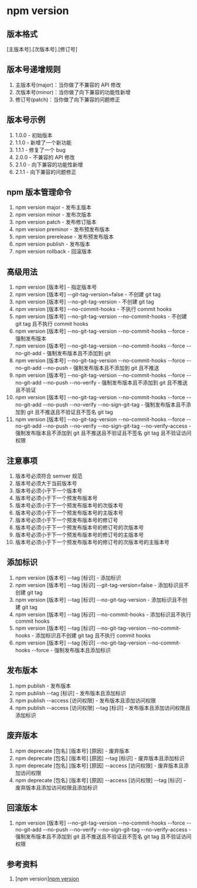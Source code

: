 # npm version

## 版本格式

[主版本号].[次版本号].[修订号]

## 版本号递增规则

1. 主版本号(major)：当你做了不兼容的 API 修改
2. 次版本号(minor)：当你做了向下兼容的功能性新增
3. 修订号(patch)：当你做了向下兼容的问题修正

## 版本号示例

1. 1.0.0 - 初始版本
2. 1.1.0 - 新增了一个新功能
3. 1.1.1 - 修复了一个 bug
4. 2.0.0 - 不兼容的 API 修改
5. 2.1.0 - 向下兼容的功能性新增
6. 2.1.1 - 向下兼容的问题修正

## npm 版本管理命令

1. npm version major - 发布主版本
2. npm version minor - 发布次版本
3. npm version patch - 发布修订版本
4. npm version preminor - 发布预发布版本
5. npm version prerelease - 发布预发布版本
6. npm version publish - 发布版本
7. npm version rollback - 回滚版本

## 高级用法

1. npm version [版本号] - 指定版本号
2. npm version [版本号] --git-tag-version=false - 不创建 git tag
3. npm version [版本号] --no-git-tag-version - 不创建 git tag
4. npm version [版本号] --no-commit-hooks - 不执行 commit hooks
5. npm version [版本号] --no-git-tag-version --no-commit-hooks - 不创建 git tag 且不执行 commit hooks
6. npm version [版本号] --no-git-tag-version --no-commit-hooks --force - 强制发布版本
7. npm version [版本号] --no-git-tag-version --no-commit-hooks --force --no-git-add - 强制发布版本且不添加到 git
8. npm version [版本号] --no-git-tag-version --no-commit-hooks --force --no-git-add --no-push - 强制发布版本且不添加到 git 且不推送
9. npm version [版本号] --no-git-tag-version --no-commit-hooks --force --no-git-add --no-push --no-verify - 强制发布版本且不添加到 git 且不推送且不验证
10. npm version [版本号] --no-git-tag-version --no-commit-hooks --force --no-git-add --no-push --no-verify --no-sign-git-tag - 强制发布版本且不添加到 git 且不推送且不验证且不签名 git tag
11. npm version [版本号] --no-git-tag-version --no-commit-hooks --force --no-git-add --no-push --no-verify --no-sign-git-tag --no-verify-access - 强制发布版本且不添加到 git 且不推送且不验证且不签名 git tag 且不验证访问权限

## 注意事项

1. 版本号必须符合 semver 规范
2. 版本号必须大于当前版本号
3. 版本号必须小于下一个版本号
4. 版本号必须小于下一个预发布版本号
5. 版本号必须小于下一个预发布版本号的次版本号
6. 版本号必须小于下一个预发布版本号的主版本号
7. 版本号必须小于下一个预发布版本号的修订号
8. 版本号必须小于下一个预发布版本号的修订号的次版本号
9. 版本号必须小于下一个预发布版本号的修订号的主版本号
10. 版本号必须小于下一个预发布版本号的修订号的次版本号的主版本号

## 添加标识

1. npm version [版本号] --tag [标识] - 添加标识
2. npm version [版本号] --tag [标识] --git-tag-version=false - 添加标识且不创建 git tag
3. npm version [版本号] --tag [标识] --no-git-tag-version - 添加标识且不创建 git tag
4. npm version [版本号] --tag [标识] --no-commit-hooks - 添加标识且不执行 commit hooks
5. npm version [版本号] --tag [标识] --no-git-tag-version --no-commit-hooks - 添加标识且不创建 git tag 且不执行 commit hooks
6. npm version [版本号] --tag [标识] --no-git-tag-version --no-commit-hooks --force - 强制发布版本且添加标识

## 发布版本

1. npm publish - 发布版本
2. npm publish --tag [标识] - 发布版本且添加标识
3. npm publish --access [访问权限] - 发布版本且添加访问权限
4. npm publish --access [访问权限] --tag [标识] - 发布版本且添加访问权限且添加标识

## 废弃版本

1. npm deprecate [包名] [版本号] [原因] - 废弃版本
2. npm deprecate [包名] [版本号] [原因] --tag [标识] - 废弃版本且添加标识
3. npm deprecate [包名] [版本号] [原因] --access [访问权限] - 废弃版本且添加访问权限
4. npm deprecate [包名] [版本号] [原因] --access [访问权限] --tag [标识] - 废弃版本且添加访问权限且添加标识

## 回滚版本

1. npm version [版本号] --no-git-tag-version --no-commit-hooks --force --no-git-add --no-push --no-verify --no-sign-git-tag --no-verify-access - 强制发布版本且不添加到 git 且不推送且不验证且不签名 git tag 且不验证访问权限

## 参考资料

1. [npm version][npm version](https://docs.npmjs.com/cli/v10/commands/npm-version)
